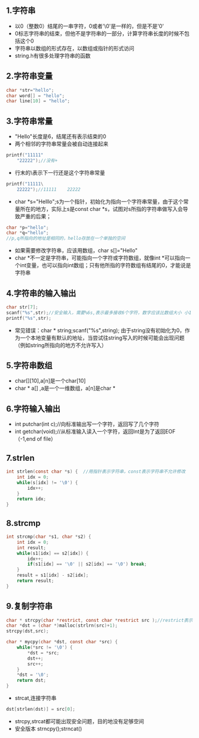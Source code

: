 ## 1.字符串
- 以0（整数0）结尾的一串字符，0或者'\0'是一样的，但是不是'0'
- 0标志字符串的结束，但他不是字符串的一部分，计算字符串长度的时候不包括这个0
- 字符串以数组的形式存在，以数组或指针的形式访问
- string.h有很多处理字符串的函数
## 2.字符串变量
```c
char *str="hello";
char word[] = "hello";
char line[10] = "hello";
```
## 3.字符串常量
- "Hello"长度是6，结尾还有表示结束的0
- 两个相邻的字符串常量会被自动连接起来
```c
printf("11111"
    "22222");//没有+
```
- 行末的\表示下一行还是这个字符串常量
```c
printf("11111\
    22222");//11111    22222
```
- char *s="Helllo";s为一个指针，初始化为指向一个字符串常量，由于这个常量所在的地方，实际上s是const char *s，试图对s所指的字符串做写入会导致严重的后果；
```c
char *p="hello";
char *q="hello";
//p,q所指向的地址是相同的，hello存放在一个单独的空间
```
- 如果需要修改字符串，应该用数组，char s[]="Hello"
- char *不一定是字符串，可能指向一个字符或字符数组，就像int *可以指向一个int变量，也可以指向int数组；只有他所指的字符数组有结尾的0，才能说是字符串
## 4.字符串的输入输出
```c
char str[7];
scanf("%s",str);//安全输入，需要%6s,表示最多接收6个字符，数字应该比数组大小 小1
printf("%s",str);
```
- 常见错误：char * string;scanf("%s",string); 由于string没有初始化为0，作为一个本地变量有默认的地址，当尝试往string写入的时候可能会出现问题（例如string所指向的地方不允许写入）
## 5.字符串数组
- char[][10],a[n]是一个char[10]
- char * a[] ,a是一个一维数组，a[n]是char *
## 6.字符输入输出
- int putchar(int c);//向标准输出写一个字符，返回写了几个字符
- int getchar(void);//从标准输入读入一个字符，返回Int是为了返回EOF（-1,end of file）
## 7.strlen
```c
int strlen(const char *s) {  //用指针表示字符串，const表示字符串不允许修改
    int idx = 0;
    while(s[idx] != '\0') {
        idx++;
    }
    return idx;
}
```
## 8.strcmp
```c
int strcmp(char *s1, char *s2) {
    int idx = 0;
    int result;
    while(s1[idx] == s2[idx]) {
        idx++;
        if(s1[idx] == '\0' || s2[idx] == '\0') break;
    }
    result = s1[idx] - s2[idx];
    return result;
}
```
## 9.复制字符串
```c
char * strcpy(char *restrict, const char *restrict src );//restrict表示src与dst不重叠(C99)
char *dst = (char *)malloc(strlrn(src)+1);
strcpy(dst,src);

char * mycpy(char *dst, const char *src) {
    while(*src != '\0') {
        *dst = *src;
        dst++;
        src++;
    }
    *dst = '\0';
    return dst;
}
```

- strcat,连接字符串
```c
dst[strlen(dst)] = src[0];
```
- strcpy,strcat都可能出现安全问题，目的地没有足够空间
- 安全版本 strncpy();strncat()
